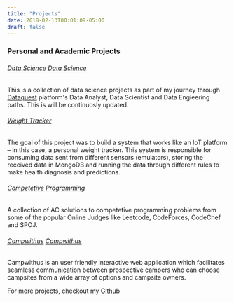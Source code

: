 ```yaml
---
title: "Projects"
date: 2018-02-13T00:01:09-05:00
draft: false
---
```



### **Personal and Academic Projects**<br />


###### [Data Science] [Data Science]

This is a collection of data science projects as part of my journey through [Dataquest][Dataquest] platform's Data Analyst,
Data Scientist and Data Engieering paths. This is will be continuosly updated.


###### [Weight Tracker][Weight Tracker]
The goal of this project was to build a system that works like an IoT platform – in this case, a personal weight tracker. This system is responsible for consuming data sent from different sensors (emulators), storing the received data in MongoDB and running the data through different rules to make health diagnosis and predictions. 

###### [Competetive Programming][Competetive Programming]

A collection of AC solutions to competetive programming problems from some of the popular Online Judges like
Leetcode, CodeForces, CodeChef and SPOJ.

###### [Campwithus] [Campwithus]

Campwithus is an user friendly interactive web application which facilitates seamless communication between prospective campers who can choose campsites from a wide array of options and campsite owners.


For more projects, checkout my [Github]


[Github]: https://github.com/sudeepnarkar
[Weight Tracker]: https://github.com/sudeepnarkar/Personal-Weight-Tracker
[Competetive Programming]: https://github.com/sudeepnarkar/Competitive-Programming
[Campwithus]: https://campwithus.herokuapp.com/
[Data Science]:https://github.com/sudeepnarkar/Data-Science-Projects
[Dataquest]: https://www.dataquest.io
